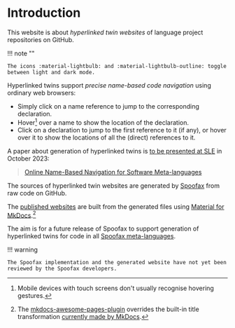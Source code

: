 # Introduction

This website is about _hyperlinked twin websites_ of language project repositories on GitHub.

!!! note ""

    The icons :material-lightbulb: and :material-lightbulb-outline: toggle between light and dark mode.

Hyperlinked twins support _precise name-based code navigation_ using ordinary web browsers:

- Simply click on a name reference to jump to the corresponding declaration.
- Hover[^mobile] over a name to show the location of the declaration.
- Click on a declaration to jump to the first reference to it (if any),
  or hover over it to show the locations of all the (direct) references to it.

[^mobile]: Mobile devices with touch screens don't usually recognise hovering gestures.

A paper about generation of hyperlinked twins is 
[to be presented at SLE](https://2023.splashcon.org/home/sle-2023#event-overview) in October 2023:

> [Online Name-Based Navigation for Software Meta-languages](https://pdmosses.github.io/papers/Mosses2023ONN/sle23-final.pdf "PDF")

The sources of hyperlinked twin websites are generated by [Spoofax] from raw code on GitHub.

The [published websites](examples) are built from the generated files
using [Material for MkDocs].[^plugin]

[^plugin]: The [mkdocs-awesome-pages-plugin] overrides the built-in title transformation
    [currently made by MkDocs](https://github.com/mkdocs/mkdocs/issues/2086>).

The aim is for a future release of Spoofax to support generation of hyperlinked twins
for code in all [Spoofax meta-languages].

!!! warning

    The Spoofax implementation and the generated website have not yet been reviewed by the Spoofax developers.

[Spoofax]: https://spoofax.dev
[Spoofax meta-languages]: https://spoofax.dev/references/#spoofax-meta-languages
[SDF repo]: https://github.com/metaborg/sdf
[Material for MkDocs]: https://squidfunk.github.io/mkdocs-material
[mkdocs-awesome-pages-plugin]: https://github.com/lukasgeiter/mkdocs-awesome-pages-plugin
